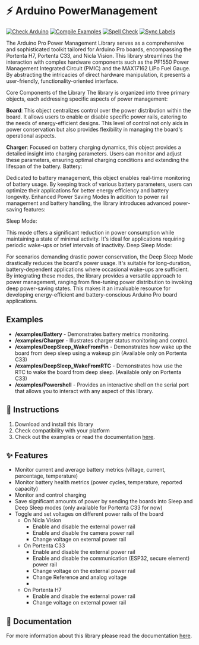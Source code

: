 # ⚡ Arduino PowerManagement

[![Check Arduino](https://github.com/cristidragomir97/Arduino_PowerManagement/actions/workflows/check-arduino.yml/badge.svg)](https://github.com/cristidragomir97/Arduino_PowerManagement/actions/workflows/check-arduino.yml) [![Compile Examples](https://github.com/cristidragomir97/Arduino_PowerManagement/actions/workflows/compile-examples.yml/badge.svg)](https://github.com/cristidragomir97/Arduino_PowerManagement/actions/workflows/compile-examples.yml) [![Spell Check](https://github.com/cristidragomir97/Arduino_PowerManagement/actions/workflows/spell-check.yml/badge.svg)](https://github.com/cristidragomir97/Arduino_PowerManagement/actions/workflows/spell-check.yml) [![Sync Labels](https://github.com/cristidragomir97/Arduino_PowerManagement/actions/workflows/sync-labels.yml/badge.svg)](https://github.com/cristidragomir97/Arduino_PowerManagement/actions/workflows/sync-labels.yml)

The Arduino Pro Power Management Library serves as a comprehensive and sophisticated toolkit tailored for Arduino Pro boards, encompassing the Portenta H7, Portenta C33, and Nicla Vision. 
This library streamlines the interaction with complex hardware components such as the PF1550 Power Management Integrated Circuit (PMIC) and the MAX17162 LiPo Fuel Gauge. 
By abstracting the intricacies of direct hardware manipulation, it presents a user-friendly, functionality-oriented interface.

Core Components of the Library
The library is organized into three primary objects, each addressing specific aspects of power management:

**Board**:
This object centralizes control over the power distribution within the board. It allows users to enable or disable specific power rails, catering to the needs of energy-efficient designs. 
This level of control not only aids in power conservation but also provides flexibility in managing the board's operational aspects.

**Charger**:
Focused on battery charging dynamics, this object provides a detailed insight into charging parameters. Users can monitor and adjust these parameters, ensuring optimal charging conditions and extending the lifespan of the battery.
Battery:

Dedicated to battery management, this object enables real-time monitoring of battery usage. By keeping track of various battery parameters, users can optimize their applications for better energy efficiency and battery longevity.
Enhanced Power Saving Modes
In addition to power rail management and battery handling, the library introduces advanced power-saving features:

Sleep Mode:

This mode offers a significant reduction in power consumption while maintaining a state of minimal activity. It's ideal for applications requiring periodic wake-ups or brief intervals of inactivity.
Deep Sleep Mode:

For scenarios demanding drastic power conservation, the Deep Sleep Mode drastically reduces the board's power usage. It's suitable for long-duration, battery-dependent applications where occasional wake-ups are sufficient.
By integrating these modes, the library provides a versatile approach to power management, ranging from fine-tuning power distribution to invoking deep power-saving states. This makes it an invaluable resource for developing energy-efficient and battery-conscious Arduino Pro board applications.

## Examples 
* **/examples/Battery** - Demonstrates battery metrics monitoring.
* **/examples/Charger** - Illustrates charger status monitoring and control.
* **/examples/DeepSleep_WakeFromPin** - Demonstrates how wake up the board from deep sleep using a wakeup pin (Available only on Portenta C33)
* **/examples/DeepSleep_WakeFromRTC** - Demonstrates how use the RTC to wake the board from deep sleep. (Available only on Portenta C33)
* **/examples/Powershell** - Provides an interactive shell on the serial port that allows you to interact with any aspect of this library. 

## 👀 Instructions

1. Download and install this library
2. Check compatibility with your platform
3. Check out the examples or read the documentation [here](./docs).


## ✨ Features
* Monitor current and average battery metrics (viltage, current, percentage, temperature)
* Monitor battery health metrics (power cycles, temperature, reported capacity)
* Monitor and control charging
* Save significant amounts of power by sending the boards into Sleep and Deep Sleep modes (only available for Portenta C33 for now)
* Toggle and set voltages on different power rails of the board
    * On Nicla Vision 
        * Enable and disable the external power rail
        * Enable and disable the camera power rail      
        * Change voltage on external power rail
    * On Portenta C33 
        * Enable and disable the external power rail
        * Enable and disable the communication (ESP32, secure element) power rail 
        * Change voltage on the external power rail 
        * Change Reference and analog voltage
        * 
    * On Portenta H7
        * Enable and disable the external power rail
        * Change voltage on external power rail



## 📖 Documentation
For more information about this library please read the documentation [here](./docs).
